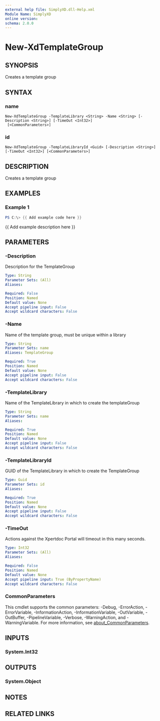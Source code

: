 ```yaml
---
external help file: SimplyXD.dll-Help.xml
Module Name: SimplyXD
online version:
schema: 2.0.0
---
```


# New-XdTemplateGroup

## SYNOPSIS
Creates a template group

## SYNTAX

### name
```
New-XdTemplateGroup -TemplateLibrary <String> -Name <String> [-Description <String>] [-TimeOut <Int32>]
 [<CommonParameters>]
```

### id
```
New-XdTemplateGroup -TemplateLibraryId <Guid> [-Description <String>] [-TimeOut <Int32>] [<CommonParameters>]
```

## DESCRIPTION
Creates a template group

## EXAMPLES

### Example 1
```powershell
PS C:\> {{ Add example code here }}
```

{{ Add example description here }}

## PARAMETERS

### -Description
Description for the TemplateGroup

```yaml
Type: String
Parameter Sets: (All)
Aliases:

Required: False
Position: Named
Default value: None
Accept pipeline input: False
Accept wildcard characters: False
```

### -Name
Name of the template group, must be unique within a library

```yaml
Type: String
Parameter Sets: name
Aliases: TemplateGroup

Required: True
Position: Named
Default value: None
Accept pipeline input: False
Accept wildcard characters: False
```

### -TemplateLibrary
Name of the TemplateLibrary in which to create the templateGroup

```yaml
Type: String
Parameter Sets: name
Aliases:

Required: True
Position: Named
Default value: None
Accept pipeline input: False
Accept wildcard characters: False
```

### -TemplateLibraryId
GUID of the TemplateLibrary in which to create the TemplateGroup

```yaml
Type: Guid
Parameter Sets: id
Aliases:

Required: True
Position: Named
Default value: None
Accept pipeline input: False
Accept wildcard characters: False
```

### -TimeOut
Actions against the Xpertdoc Portal will timeout in this many seconds.

```yaml
Type: Int32
Parameter Sets: (All)
Aliases:

Required: False
Position: Named
Default value: None
Accept pipeline input: True (ByPropertyName)
Accept wildcard characters: False
```

### CommonParameters
This cmdlet supports the common parameters: -Debug, -ErrorAction, -ErrorVariable, -InformationAction, -InformationVariable, -OutVariable, -OutBuffer, -PipelineVariable, -Verbose, -WarningAction, and -WarningVariable. For more information, see [about_CommonParameters](http://go.microsoft.com/fwlink/?LinkID=113216).

## INPUTS

### System.Int32

## OUTPUTS

### System.Object
## NOTES

## RELATED LINKS
